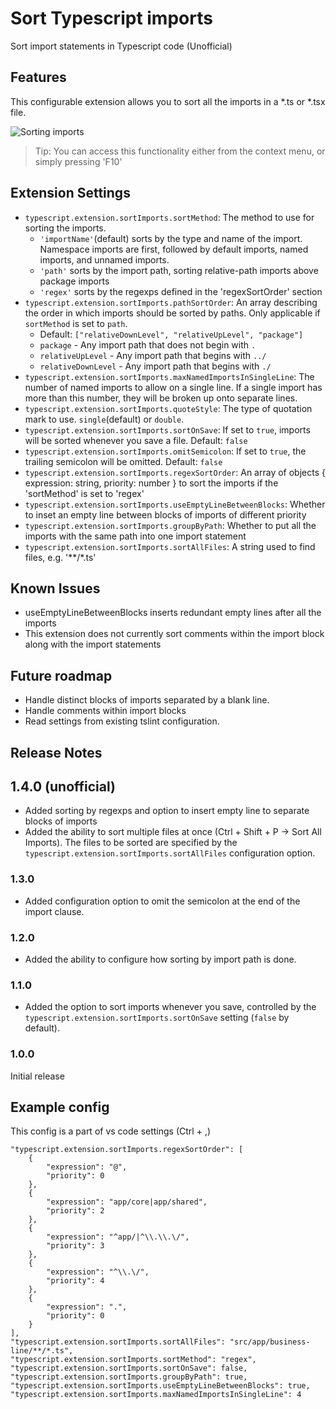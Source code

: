 


# Sort Typescript imports

Sort import statements in Typescript code (Unofficial)

## Features

This configurable extension allows you to sort all the imports in a *.ts or *.tsx file.

![Sorting imports](images/example.gif)

> Tip: You can access this functionality either from the context menu, or simply pressing 'F10'

## Extension Settings

* `typescript.extension.sortImports.sortMethod`: The method to use for sorting the imports.
  * `'importName'`(default) sorts by the type and name of the import. Namespace imports are first, followed by default imports, named imports, and unnamed imports.
  * `'path'` sorts by the import path, sorting relative-path imports above package imports
  * `'regex'` sorts by the regexps defined in the 'regexSortOrder' section
* `typescript.extension.sortImports.pathSortOrder`: An array describing the order in which imports should be sorted by paths. Only applicable if `sortMethod` is set to `path`.
  * Default: `["relativeDownLevel", "relativeUpLevel", "package"]`
  * `package` - Any import path that does not begin with `.`
  * `relativeUpLevel` - Any import path that begins with `../`
  * `relativeDownLevel` - Any import path that begins with `./`
* `typescript.extension.sortImports.maxNamedImportsInSingleLine`: The number of named imports to allow on a single line. If a single import has more than this number, they will be broken up onto separate lines.
* `typescript.extension.sortImports.quoteStyle`: The type of quotation mark to use. `single`(default) or `double`.
* `typescript.extension.sortImports.sortOnSave`: If set to `true`, imports will be sorted whenever you save a file. Default: `false`
* `typescript.extension.sortImports.omitSemicolon`: If set to `true`, the trailing semicolon will be omitted. Default: `false`
* `typescript.extension.sortImports.regexSortOrder`: An array of objects { expression: string, priority: number } to sort the imports if the 'sortMethod' is set to 'regex'
* `typescript.extension.sortImports.useEmptyLineBetweenBlocks`: Whether to inset an empty line between blocks of imports of different priority
* `typescript.extension.sortImports.groupByPath`: Whether to put all the imports with the same path into one import statement
* `typescript.extension.sortImports.sortAllFiles`: A string used to find files, e.g. '**/*.ts'

## Known Issues

* useEmptyLineBetweenBlocks inserts redundant empty lines after all the imports
* This extension does not currently sort comments within the import block along with the import statements

## Future roadmap
- Handle distinct blocks of imports separated by a blank line.
- Handle comments within import blocks
- Read settings from existing tslint configuration.

## Release Notes

## 1.4.0 (unofficial) 
- Added sorting by regexps and option to insert empty line to separate blocks of imports
- Added the ability to sort multiple files at once (Ctrl + Shift + P -> Sort All Imports). 
The files to be sorted are specified by the `typescript.extension.sortImports.sortAllFiles`
configuration option.

### 1.3.0
- Added configuration option to omit the semicolon at the end of the import clause.

### 1.2.0
- Added the ability to configure how sorting by import path is done.

### 1.1.0
- Added the option to sort imports whenever you save, controlled by the `typescript.extension.sortImports.sortOnSave` setting (`false` by default).

### 1.0.0

Initial release

## Example config

This config is a part of vs code settings (Ctrl + ,)

    "typescript.extension.sortImports.regexSortOrder": [
        {
            "expression": "@",
            "priority": 0
        },
        {
            "expression": "app/core|app/shared",
            "priority": 2
        },
        {
            "expression": "^app/|^\\.\\.\/",
            "priority": 3
        },
        {
            "expression": "^\\.\/",
            "priority": 4
        },
        {
            "expression": ".",
            "priority": 0
        }
    ],
    "typescript.extension.sortImports.sortAllFiles": "src/app/business-line/**/*.ts",
    "typescript.extension.sortImports.sortMethod": "regex",
    "typescript.extension.sortImports.sortOnSave": false,
    "typescript.extension.sortImports.groupByPath": true,
    "typescript.extension.sortImports.useEmptyLineBetweenBlocks": true,
    "typescript.extension.sortImports.maxNamedImportsInSingleLine": 4